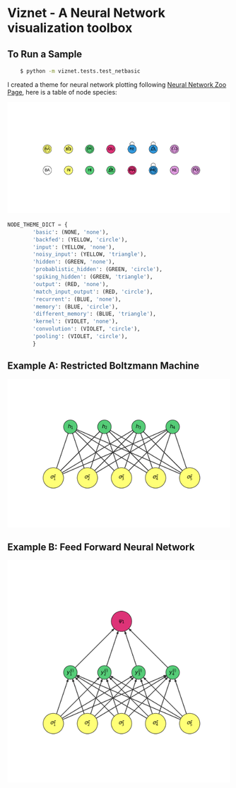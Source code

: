 # Viznet - A Neural Network visualization toolbox

## To Run a Sample
```bash
    $ python -m viznet.tests.test_netbasic
```

I created a theme for neural network plotting following [Neural Network Zoo Page](http://www.asimovinstitute.org/neural-network-zoo/),
here is a table of node species:

![theme_list](docs/images/theme_list.png)


```python
NODE_THEME_DICT = {
        'basic': (NONE, 'none'),
        'backfed': (YELLOW, 'circle'),
        'input': (YELLOW, 'none'),
        'noisy_input': (YELLOW, 'triangle'),
        'hidden': (GREEN, 'none'),
        'probablistic_hidden': (GREEN, 'circle'),
        'spiking_hidden': (GREEN, 'triangle'),
        'output': (RED, 'none'),
        'match_input_output': (RED, 'circle'),
        'recurrent': (BLUE, 'none'),
        'memory': (BLUE, 'circle'),
        'different_memory': (BLUE, 'triangle'),
        'kernel': (VIOLET, 'none'),
        'convolution': (VIOLET, 'circle'),
        'pooling': (VIOLET, 'circle'),
        }
```

## Example A: Restricted Boltzmann Machine
![theme_list](docs/images/rbm.png)
## Example B: Feed Forward Neural Network
![theme_list](docs/images/feed_forward.png)
